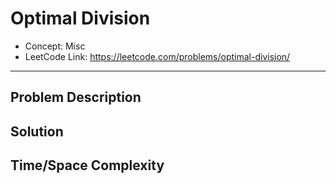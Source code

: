 # Optimal Division

- Concept: Misc
- LeetCode Link: https://leetcode.com/problems/optimal-division/

---

## Problem Description

## Solution

## Time/Space Complexity

